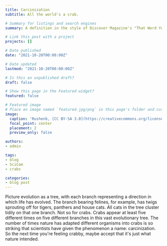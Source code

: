 ```yaml
---
title: Carcinization
subtitle: All the world's a crab.

# Summary for listings and search engines
summary: A definition in the style of Discover Magazine's "That Word You Heard" for the UCSC SciCom program.

# Link this post with a project
projects: []

# Date published
date: "2021-10-20T00:00:00Z"

# Date updated
lastmod: "2021-10-20T00:00:00Z"

# Is this an unpublished draft?
draft: false

# Show this page in the Featured widget?
featured: false

# Featured image
# Place an image named `featured.jpg/png` in this page's folder and customize its options here.
image:
  caption: 'Rushenb, [CC BY-SA 3.0](https://creativecommons.org/licenses/by-sa/3.0>) via Wikimedia Commons'
  focal_point: center
  placement: 2
  preview_only: false

authors:
- admin

tags:
- blog
- SciCom
- crabs

categories:
- blog post
---
```


Picture evolution as a tree, with each branch representing a direction in which life has evolved. The branch bearing felines, for example, has twigs sprouting off for tigers, panthers and house cats. All cats in the tree cluster tidily on that one branch. Not so for crabs. Crabs appear at least five different times on five different branches in this vast evolutionary tree. The number of times nature has adapted different organisms into crabs is so striking that scientists have given the phenomenon a name: carcinization. So the next time you're feeling crabby, maybe accept that it's just what nature intended.
